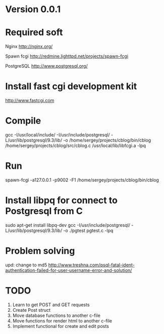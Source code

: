 # Version 0.0.1

# Required soft
Nginx http://nginx.org/

Spawn fcgi http://redmine.lighttpd.net/projects/spawn-fcgi

PostgreSQL http://www.postgresql.org/

# Install fast cgi development kit
http://www.fastcgi.com

# Compile
gcc -I/usr/local/include/ -I/usr/include/postgresql/ -L/usr/lib/postgresql/9.3/lib/ -o /home/sergey/projects/cblog/bin/cblog /home/sergey/projects/cblog/src/cblog.c /usr/local/lib/libfcgi.a -lpq

# Run
spawn-fcgi -a127.0.0.1 -p9002 -F1 /home/sergey/projects/cblog/bin/cblog

# Install libpq for connect to Postgresql from C
sudo apt-get install libpq-dev
gcc -I/usr/include/postgresql/ -L/usr/lib/postgresql/9.3/lib/ -o ./pgtest pgtest.c -lpq

# Problem solving
upd: change to md5
http://www.treshna.com/psql-fatal-ident-authentication-failed-for-user-username-error-and-solution/


# TODO
1. Learn to get POST and GET requests
2. Create Post struct
3. Move database functions to another c-file
4. Move functions for render html to another c-file
5. Implement functional for create and edit posts
